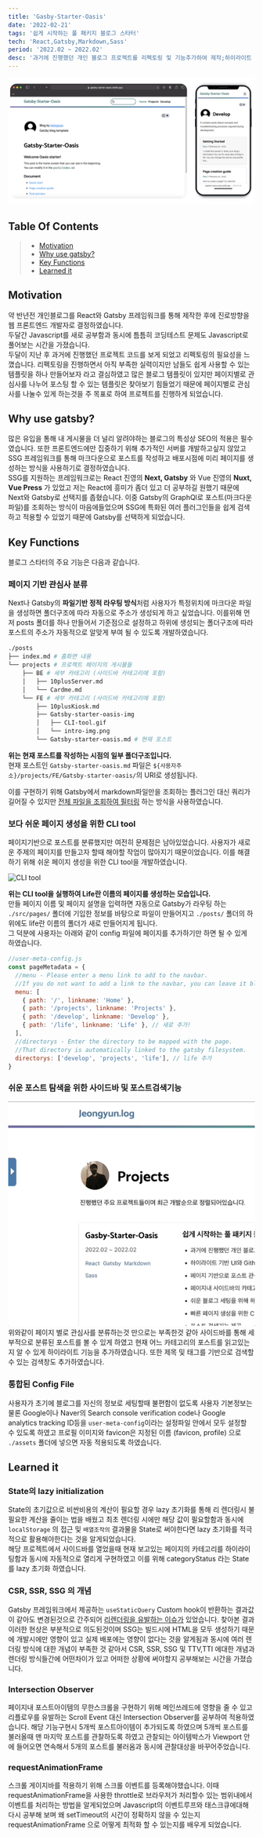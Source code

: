 ```yaml
---
title: 'Gasby-Starter-Oasis'
date: '2022-02-21'
tags: '쉽게 시작하는 풀 패키지 블로그 스타터'
tech: 'React,Gatsby,Markdown,Sass'
period: '2022.02 ~ 2022.02'
desc: '과거에 진행했던 개인 블로그 프로젝트를 리펙토링 및 기능추가하여 제작;하이라이트 기반 UI와 Github Typography 베이스;페이지 기반으로 포스트 관심사들을 1차 분류;페이지내 사이드바의 카테고리로 2차 세부 분류;쉬운 블로그 세팅을 위해 하나의 Config 파일로 통합;빠른 페이지 생성을 위한 CLI tool 제공;포스트 검색기능 제공;Lighthouse Report를 참고하여 퍼포먼스를 향상;GA, SEO, RSS, Sitemap, Robots.txt 적용 및 제공'
---
```


![main-intro](../FE/Gatsby-starter-oasis-img/intro-img.png)

## Table Of Contents

> - [Motivation](#motivation)
> - [Why use gatsby?](#why-use-gatsby)
> - [Key Functions](#key-functions)
> - [Learned it](#learned-it)

## Motivation

약 반년전 개인블로그를 React와 Gatsby 프레임워크를 통해 제작한 후에 진로방향을 웹 프론트엔드 개발자로
결정하였습니다.  
두달간 Javascript를 새로 공부함과 동시에 틈틈히 코딩테스트 문제도 Javascript로 풀어보는 시간을 가졌습니다.  
두달이 지난 후 과거에 진행했던 프로젝트 코드를 보게 되었고 리펙토링의 필요성을 느꼈습니다.
리펙토링을 진행하면서 아직 부족한 실력이지만 남들도 쉽게 사용할 수 있는 템플릿을 하나 만들어보자 라고 결심하였고
많은 블로그 템플릿이 있지만 페이지별로 관심사를 나누어 포스팅 할 수 있는 템플릿은 찾아보기 힘들었기 때문에 페이지별로 관심사를 나눌수 있게 하는것을 주 목표로 하여 프로젝트를 진행하게 되었습니다.

## Why use gatsby?

많은 유입을 통해 내 게시물을 더 널리 알려야하는 블로그의 특성상 SEO의 적용은 필수였습니다. 또한 프론트엔드에만 집중하기 위해 추가적인 서버를 개발하고싶지 않았고
SSG 프레임워크를 통해 마크다운으로 포스트를 작성하고 배포시점에 미리 페이지를 생성하는 방식을 사용하기로 결정하였습니다.  
SSG를 지원하는 프레임워크로는 React 진영의 **Next, Gatsby** 와 Vue 진영의 **Nuxt, Vue Press** 가 있었고
저는 React에 흥미가 좀더 있고 더 공부하길 원했기 때문에 Next와 Gatsby로 선택지를 좁혔습니다. 이중 Gatsby의 GraphQl로 포스트(마크다운 파일)를 조회하는 방식이
마음에들었으며 SSG에 특화된 여러 플러그인들을 쉽게 검색하고 적용할 수 있었기 때문에 Gatsby를 선택하게 되었습니다.

## Key Functions

블로그 스타터의 주요 기능은 다음과 같습니다.

### 페이지 기반 관심사 분류

Next나 Gatsby의 **파일기반 정적 라우팅 방식**처럼 사용자가 특정위치에 마크다운 파일을 생성하면 폴더구조에 따라 자동으로 주소가 생성되게 하고 싶었습니다. 이를위해 먼저 posts 폴더를 하나 만들어서 기준점으로 설정하고 하위에 생성되는 폴더구조에 따라 포스트의 주소가 자동적으로 알맞게 부여 될 수 있도록 개발하였습니다.

```bash
./posts
├── index.md # 홈화면 내용
└── projects # 프로젝트 페이지의 게시물들
    ├── BE # 세부 카테고리 (사이드바 카테고리에 포함)
    │   ├── 10plusServer.md
    │   └── Cardme.md
    └── FE # 세부 카테고리 (사이드바 카테고리에 포함)
        ├── 10plusKiosk.md
        ├── Gatsby-starter-oasis-img
        │   ├── CLI-tool.gif
        │   └── intro-img.png
        └── Gatsby-starter-oasis.md # 현재 포스트

```

**위는 현재 포스트를 작성하는 시점의 일부 폴더구조입니다.**  
현재 포스트인 `Gatsby-starter-oasis.md` 파일은 `${사용자주소}/projects/FE/Gatsby-starter-oasis/`의 URI로 생성됩니다.

이를 구현하기 위해 Gatsby에서 markdown파일만을 조회하는 플러그인 대신 쿼리가 길어질 수 있지만 [전체 파일을 조회하여 필터링](https://github.com/je0ngyun/gatsby-starter-oasis/blob/master/src/pages/projects/index.js#L52) 하는 방식을 사용하였습니다.

### 보다 쉬운 페이지 생성을 위한 CLI tool

페이지기반으로 포스트를 분류했지만 여전히 문제점은 남아있었습니다. 사용자가 새로운 주제의 페이지를 만들고자 할때 해야할 작업이 많아지기 때문이었습니다. 이를 해결하기 위해 쉬운 페이지 생성을 위한 CLI tool을 개발하였습니다.

![CLI tool](../FE/Gatsby-starter-oasis-img/CLI-tool.gif)

**위는 CLI tool을 실행하여 Life란 이름의 페이지를 생성하는 모습입니다.**  
만들 페이지 이름 및 페이지 설명을 입력하면 자동으로 Gatsby가 라우팅 하는 `./src/pages/` 폴더에 기입한 정보를 바탕으로 파일이 만들어지고 `./posts/` 폴더의 하위에도 life란 이름의 폴더가 새로 만들어지게 됩니다.  
그 덕분에 사용자는 아래와 같이 config 파일에 페이지를 추가하기만 하면 될 수 있게 하였습니다.

```js
//user-meta-config.js
const pageMetadata = {
  //menu - Please enter a menu link to add to the navbar.
  //If you do not want to add a link to the navbar, you can leave it blank.
  menu: [
    { path: '/', linkname: 'Home' },
    { path: '/projects', linkname: 'Projects' },
    { path: '/develop', linkname: 'Develop' },
    { path: '/life', linkname: 'Life' }, // 새로 추가!
  ],
  //directorys - Enter the directory to be mapped with the page.
  //That directory is automatically linked to the gatsby filesystem.
  directorys: ['develop', 'projects', 'life'], // life 추가
}
```

### 쉬운 포스트 탐색을 위한 사이드바 및 포스트검색기능

![sidebar](../FE/Gatsby-starter-oasis-img/sidebar.gif '#width=50%')  
위와같이 페이지 별로 관심사를 분류하는것 만으로는 부족한것 같아 사이드바를 통해 세부적으로 분류된 포스트를 볼 수 있게 하였고 현재 어느 카테고리의 포스트를 읽고있는지 알 수 있게 하이라이트 기능을 추가하였습니다.
또한 제목 및 태그를 기반으로 검색할 수 있는 검색창도 추가하였습니다.

### 통합된 Config File

사용자가 초기에 블로그를 자신의 정보로 세팅할때 불편함이 없도록 사용자 기본정보는 물론 Google이나 Naver의 Search console verification code나 Google analytics tracking ID등을 `user-meta-config`이라는 설정파일 안에서 모두 설정할 수 있도록 하였고 프로필 이미지와 favicon은 지정된 이름 (favicon, profile) 으로 `./assets` 폴더에 넣으면 자동 적용되도록 하였습니다.

## Learned it

### State의 lazy initialization

State의 초기값으로 비싼비용의 계산이 필요할 경우 lazy 초기화를 통해 리 렌더링시 불필요한 계산을 줄이는 법을 배웠고 최초 렌더링 시에만 해당 값이 필요할함과 동시에
`localStorage` 의 접근 및 `배열조작의` 결과물을 State로 써야한다면 lazy 초기화를 적극적으로 활용해야한다는 것을 알게되었습니다.  
해당 프로젝트에서 사이드바를 열었을때 현재 보고있는 페이지의 카테고리를 하이라이팅함과 동시에 자동적으로 열리게 구현하였고 이를 위해 categoryStatus 라는 State를 lazy 초기화 하였습니다.

### CSR, SSR, SSG 의 개념

Gatsby 프레임워크에서 제공하는 `useStaticQuery` Custom hook이 반환하는 결과값이 같아도 변경된것으로 간주되어 [리렌더링을 유발하는 이슈가](https://github.com/gatsbyjs/gatsby/issues/29011) 있었습니다.
찾아본 결과 이러한 현상은 부분적으로 의도된것이며 SSG는 빌드시에 HTML을 모두 생성하기 때문에 개발시에만 영향이 있고 실제 배포에는 영향이 없다는 것을 알게됨과 동시에 여러 렌더링 방식에 대한 개념이 부족한 것 같아서
CSR, SSR, SSG 및 TTV,TTI 에대한 개념과 렌더링 방식들간에 어떤차이가 있고 어떠한 상황에 써야할지 공부해보는 시간을 가졌습니다.

### Intersection Observer

페이지내 포스트아이템의 무한스크롤을 구현하기 위해 메인쓰레드에 영향을 줄 수 있고 리플로우를 유발하는 Scroll Event 대신 Intersection Observer를 공부하여 적용하였습니다.
해당 기능구현시 5개씩 포스트아이템이 추가되도록 하였으며 5개씩 포스트를 불러올때 맨 마지막 포스트를 관찰하도록 하였고 관찰되는 아이템박스가 Viewport 안에 들어오면 연속해서 5개의 포스트를 불러옴과 동시에
관찰대상을 바꾸어주었습니다.

### requestAnimationFrame

스크롤 게이지바를 적용하기 위해 스크롤 이벤트를 등록해야했습니다. 이때
requestAnimationFrame을 사용한 throttle로 브라우저가 처리할수 있는 범위내에서 이벤트를 처리하는 방법을 알게되었으며 Javascript의 이벤트루프와 태스크큐에대해 다시 공부해 보며 왜
setTimeout의 시간이 정확하지 않을 수 있는지 requestAnimationFrame 으로 어떻게 최적화 할 수 있는지를 배우게 되었습니다.
